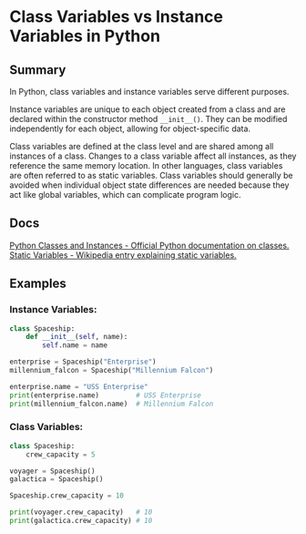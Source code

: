# Class Variables vs Instance Variables in Python

## Summary

In Python, class variables and instance variables serve different purposes.

Instance variables are unique to each object created from a class and are declared within the constructor method `__init__()`. They can be modified independently for each object, allowing for object-specific data.

Class variables are defined at the class level and are shared among all instances of a class. Changes to a class variable affect all instances, as they reference the same memory location. In other languages, class variables are often referred to as static variables. Class variables should generally be avoided when individual object state differences are needed because they act like global variables, which can complicate program logic.

## Docs

[Python Classes and Instances - Official Python documentation on classes.](https://docs.python.org/3/tutorial/classes.html#a-first-look-at-classes)\
[Static Variables - Wikipedia entry explaining static variables.](https://en.wikipedia.org/wiki/Static_variable)

## Examples

### Instance Variables:
```python
class Spaceship:
    def __init__(self, name):
        self.name = name

enterprise = Spaceship("Enterprise")
millennium_falcon = Spaceship("Millennium Falcon")

enterprise.name = "USS Enterprise"
print(enterprise.name)         # USS Enterprise
print(millennium_falcon.name)  # Millennium Falcon
```
### Class Variables:
```python
class Spaceship:
    crew_capacity = 5

voyager = Spaceship()
galactica = Spaceship()

Spaceship.crew_capacity = 10

print(voyager.crew_capacity)   # 10
print(galactica.crew_capacity) # 10
```